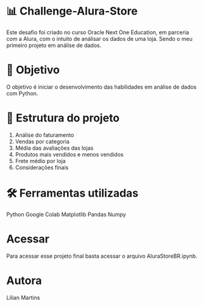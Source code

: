 # 📊 Challenge-Alura-Store

Este desafio foi criado no curso Oracle Next One Education, em parceria com  a Alura, com o intuito de análisar os dados de uma loja.
Sendo o meu primeiro projeto em análise de dados.

# 🎯 Objetivo

O objetivo  é iniciar o desenvolvimento das  habilidades em análise de dados com Python.

# 📂   Estrutura do projeto

1. Análise do faturamento
2. Vendas por categoria
3. Média das avaliações das lojas
4. Produtos mais vendidos e menos vendidos
5. Frete médio por loja
6. Considerações finais

# 🛠️  Ferramentas utilizadas


Python
Google Colab
Matplotlib
Pandas
Numpy

# Acessar

Para acessar esse projeto final basta acessar o arquivo AluraStoreBR.ipynb.

# Autora
Lilian Martins


   



